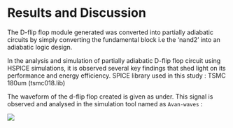 # Results and Discussion

The D-flip flop module generated was converted into partially adiabatic circuits by simply
converting the fundamental block i.e the ‘nand2’ into an adiabatic logic design.

In the analysis and simulation of partially adiabatic D-flip flop circuit using HSPICE simulations,
it is observed several key findings that shed light on its performance and energy efficiency. SPICE
library used in this study : TSMC 180um (tsmc018.lib)

The waveform of the d-flip flop created is given as under. This signal is observed and analysed in
the simulation tool named as `Avan-waves` :

![](/)
